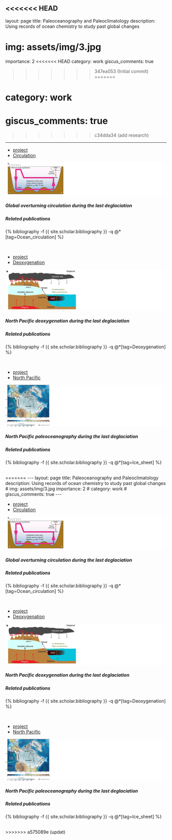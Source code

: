 <<<<<<< HEAD
---
layout: page
title: Paleoceanography and Paleoclimatology
description: Using records of ocean chemistry to study past global changes
# img: assets/img/3.jpg
importance: 2
<<<<<<< HEAD
category: work
giscus_comments: true
>>>>>>> 347ea053 (Initial commit)
=======
# category: work
# giscus_comments: true
>>>>>>> c34dda34 (add research)
---

<div class="card">
    <div class="card-header">
        <ul class="nav nav-tabs card-header-tabs" id="myTab">
            <li class="nav-item">
                <a href="#project1" class="nav-link active" data-toggle="tab">project</a>
            </li>
            <li class="nav-item">
                <a href="#Circulation" class="nav-link" data-toggle="tab">Circulation</a>
            </li>
        </ul>
    </div>
      <img class="card-img-top img-fluid" src="/assets/img/circulation_project.png" alt="Card image cap">
    <div class="card-body">
        <div class="tab-content">
            <div class="tab-pane fade show active" id="project1">
                <h5 class="card-title">Global overturning circulation during the last deglaciation</h5>
                <p class="card-text">
                </p>
            </div>
            <div class="tab-pane fade" id="Circulation">
                <h5 class="card-title">Related publications</h5>
                <p class="card-text">
                    <div class="publications">
                        {% bibliography -f {{ site.scholar.bibliography }} -q @*[tag=Ocean_circulation] %}
                    </div>
                </p>
            </div>
        </div>
    </div>
</div>

<br>


<div class="card">
    <div class="card-header">
        <ul class="nav nav-tabs card-header-tabs" id="myTab">
            <li class="nav-item">
                <a href="#project2" class="nav-link active" data-toggle="tab">project</a>
            </li>
            <li class="nav-item">
                <a href="#Deoxygenation" class="nav-link" data-toggle="tab">Deoxygenation</a>
            </li>
        </ul>
    </div>
      <img class="card-img-top img-fluid" src="/assets/img/deoxygenation_project.jpg" alt="Card image cap">
    <div class="card-body">
        <div class="tab-content">
            <div class="tab-pane fade show active" id="project2">
                <h5 class="card-title">North Pacific deoxygenation during the last deglaciation</h5>
                <p class="card-text">
                </p>
            </div>
            <div class="tab-pane fade" id="Deoxygenation">
                <h5 class="card-title">Related publications</h5>
                <p class="card-text">
                    <div class="publications">
                        {% bibliography -f {{ site.scholar.bibliography }} -q @*[tag=Deoxygenation] %}
                    </div>
                </p>
            </div>
        </div>
    </div>
</div>

<br>


<div class="card">
    <div class="card-header">
        <ul class="nav nav-tabs card-header-tabs" id="myTab">
            <li class="nav-item">
                <a href="#project3" class="nav-link active" data-toggle="tab">project</a>
            </li>
            <li class="nav-item">
                <a href="#NP" class="nav-link" data-toggle="tab">North Pacific</a>
            </li>
        </ul>
    </div>
      <img class="card-img-top img-fluid" src="/assets/img/NP_project.jpeg" alt="Card image cap">
    <div class="card-body">
        <div class="tab-content">
            <div class="tab-pane fade show active" id="project3">
                <h5 class="card-title">North Pacific paleoceanography during the last deglaciation</h5>
                <p class="card-text">
                </p>
            </div>
            <div class="tab-pane fade" id="NP">
                <h5 class="card-title">Related publications</h5>
                <p class="card-text">
                    <div class="publications">
                        {% bibliography -f {{ site.scholar.bibliography }} -q @*[tag=Ice_sheet] %}
                    </div>
                </p>
            </div>
        </div>
    </div>
</div>

<br>
=======
---
layout: page
title: Paleoceanography and Paleoclimatology
description: Using records of ocean chemistry to study past global changes
# img: assets/img/3.jpg
importance: 2
# category: work
# giscus_comments: true
---

<div class="card">
    <div class="card-header">
        <ul class="nav nav-tabs card-header-tabs" id="myTab">
            <li class="nav-item">
                <a href="#project1" class="nav-link active" data-toggle="tab">project</a>
            </li>
            <li class="nav-item">
                <a href="#Circulation" class="nav-link" data-toggle="tab">Circulation</a>
            </li>
        </ul>
    </div>
      <img class="card-img-top img-fluid" src="/assets/img/circulation_project.png" alt="Card image cap">
    <div class="card-body">
        <div class="tab-content">
            <div class="tab-pane fade show active" id="project1">
                <h5 class="card-title">Global overturning circulation during the last deglaciation</h5>
                <p class="card-text">
                </p>
            </div>
            <div class="tab-pane fade" id="Circulation">
                <h5 class="card-title">Related publications</h5>
                <p class="card-text">
                    <div class="publications">
                        {% bibliography -f {{ site.scholar.bibliography }} -q @*[tag=Ocean_circulation] %}
                    </div>
                </p>
            </div>
        </div>
    </div>
</div>

<br>


<div class="card">
    <div class="card-header">
        <ul class="nav nav-tabs card-header-tabs" id="myTab">
            <li class="nav-item">
                <a href="#project2" class="nav-link active" data-toggle="tab">project</a>
            </li>
            <li class="nav-item">
                <a href="#Deoxygenation" class="nav-link" data-toggle="tab">Deoxygenation</a>
            </li>
        </ul>
    </div>
      <img class="card-img-top img-fluid" src="/assets/img/deoxygenation_project.jpg" alt="Card image cap">
    <div class="card-body">
        <div class="tab-content">
            <div class="tab-pane fade show active" id="project2">
                <h5 class="card-title">North Pacific deoxygenation during the last deglaciation</h5>
                <p class="card-text">
                </p>
            </div>
            <div class="tab-pane fade" id="Deoxygenation">
                <h5 class="card-title">Related publications</h5>
                <p class="card-text">
                    <div class="publications">
                        {% bibliography -f {{ site.scholar.bibliography }} -q @*[tag=Deoxygenation] %}
                    </div>
                </p>
            </div>
        </div>
    </div>
</div>

<br>


<div class="card">
    <div class="card-header">
        <ul class="nav nav-tabs card-header-tabs" id="myTab">
            <li class="nav-item">
                <a href="#project3" class="nav-link active" data-toggle="tab">project</a>
            </li>
            <li class="nav-item">
                <a href="#NP" class="nav-link" data-toggle="tab">North Pacific</a>
            </li>
        </ul>
    </div>
      <img class="card-img-top img-fluid" src="/assets/img/NP_project.jpeg" alt="Card image cap">
    <div class="card-body">
        <div class="tab-content">
            <div class="tab-pane fade show active" id="project3">
                <h5 class="card-title">North Pacific paleoceanography during the last deglaciation</h5>
                <p class="card-text">
                </p>
            </div>
            <div class="tab-pane fade" id="NP">
                <h5 class="card-title">Related publications</h5>
                <p class="card-text">
                    <div class="publications">
                        {% bibliography -f {{ site.scholar.bibliography }} -q @*[tag=Ice_sheet] %}
                    </div>
                </p>
            </div>
        </div>
    </div>
</div>

<br>
>>>>>>> a575089e (updat)
